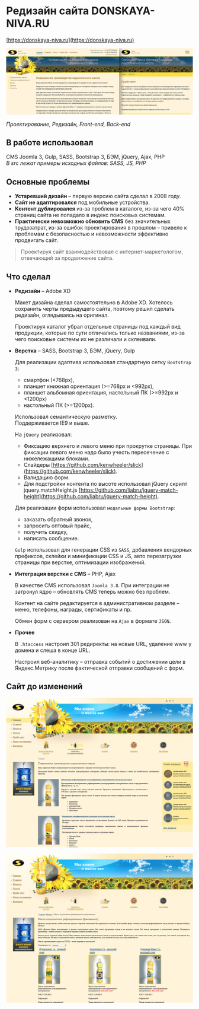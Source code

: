 # Редизайн сайта DONSKAYA-NIVA.RU

[https://donskaya-niva.ru](https://donskaya-niva.ru)

![Редизайн сайта DONSKAYA-NIVA.RU](images/preview.jpg "Редизайн сайта DONSKAYA-NIVA.RU")  

_Проектирование, Редизайн, Front-end, Back-end_

## В работе использовал
 
CMS Joomla 3, Gulp, SASS, Bootstrap 3, БЭМ, jQuery, Ajax, PHP  
_В src лежат примеры исходных файлов: SASS, JS, PHP_

## Основные проблемы

* **Устаревший дизайн** – первую версию сайта сделал в 2008 году.
* **Сайт не адаптировался** под мобильные устройства.
* **Контент дублировался** из-за проблем в каталоге, из-за чего 40% страниц сайта не попадало в индекс поисковых системам.
* **Практически невозможно обновить CMS** без значительных трудозатрат, из-за ошибок проектирования в прошлом – привело к проблемам с безопасностью и невозможности эффективно продвигать сайт.  

> Проектируя сайт взаимодействовал с интернет-маркетологом, отвечающий за продвижение сайта.

## Что сделал

* **Редизайн** – Adobe XD  

    Макет дизайна сделал самостоятельно в Adobe XD. Хотелось сохранить черты предыдущего сайта, поэтому решил сделать редизайн, оглядываясь на оригинал. 
    
    Проектируя каталог убрал отдельные страницы под каждый вид продукции, которые по сути отличались только названиями, из-за чего поисковые системы их не различали и склеивали.

* **Верстка** – SASS, Bootstrap 3, БЭМ, jQuery, Gulp  

    Для реализации адаптива использовал стандартную сетку `Bootstrap 3`:
    * смартфон (<768px), 
    * планшет книжная ориентация (>=768px и <992px), 
    * планшет альбомная ориентация, настольный ПК (>=992px и <1200px)
    * настольный ПК (>=1200px).

    Использовал семантическую разметку.  
    Поддерживается IE9 и выше.
    
    На `jQuery` реализовал:
    * Фиксацию верхнего и левого меню при прокрутке страницы. При фиксации левого меню надо было учесть пересечение с нижележащими блоками.
    * Слайдеры [https://github.com/kenwheeler/slick](https://github.com/kenwheeler/slick).
    * Валидацию форм.
    * Для подстройки контента по высоте использовал jQuery скрипт jquery.matchHeight.js [https://github.com/liabru/jquery-match-height](https://github.com/liabru/jquery-match-height).

    Для реализации форм использовал `модальные формы Bootstrap`: 
    * заказать обратный звонок, 
    * запросить оптовый прайс, 
    * получить скидку, 
    * написать сообщение. 

    `Gulp` использовал для генерации CSS из `SASS`, добавления вендорных префиксов, склейки и минификации CSS и JS, авто перезагрузки страницы при верстке, оптимизации изображений.

* **Интеграция верстки с CMS** – PHP, Ajax  

    В качестве CMS использовал `Joomla 3.8`. При интеграции не затронул ядро – обновлять CMS теперь можно без проблем.
    
    Контент на сайте редактируется в административном разделе – меню, телефоны, награды, сертификаты и пр.
    
    Обмен форм с сервером реализован на `Ajax` в формате `JSON`.

* **Прочее**  

    В `.htaccess` настроил 301 редиректы: на новые URL, удаление www у домена и слеша в конце URL.
    
    Настроил веб-аналитику – отправка событий о достижении цели в Яндекс.Метрику после фактической отправки сообщений с форм.

## Сайт до изменений
![Главная страница](images/main.jpg "Главная страница")  

![Каталог](images/catalog.jpg "Каталог")